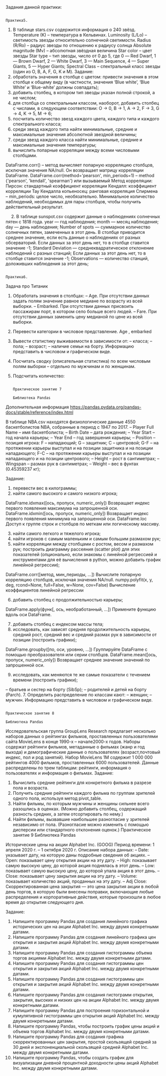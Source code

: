 Задания данной практики:

                                                                    Практика5.
1. В таблице stars.csv содержится информация о 240 звёзд.
Temperature (K) – температура в Кельвинах.
Luminosity (L/Lo) – cветимость звезды относительно солнечной светимости.
Radius (R/Ro) – радиус звезды по отношению к радиусу солнца
Absolute magnitude (Mv) – абсолютная звёздная величина
Star color – цвет звезды
Star type – тип звезды, число от 0 до 5, где
0 — Red Dwarf,
1 — Brown Dwarf,
2 — White Dwarf,
3 — Main Sequence,
4 — Super Giants,
5 — Hyper Giants;
Spectral Class – спектральный класс звезды (один из O, B, A, F, G, K и M).
Задание:
1. обработать значения в столбце с цветом: привести значения в этом столбце к общему виду (в частности, значения ‘Blue white’, ‘Blue White’ и ‘Blue-white’ должны совпадать);
2. добавить столбец, в котором тип звезды указан полной строкой, а не числом;
3. для столбца со спектральным классом, наоборот, добавить столбец с числами, в следующем соответствии:
O → 0,
B → 1,
A → 2,
F → 3,
G → 4,
K → 5,
M → 6;
4. посчитать количество звезд каждого цвета, каждого типа и каждого спектрального класса;
5. среди звезд каждого типа найти минимальные, средние и максимальные значения абсолютной звездной величины;
6. среди звезд каждого класса найти минимальные, средние и максимальные значения температуры;
7. вычислить попарные корреляции между всеми числовыми столбцами.


DataFrame.corr() – метод вычисляет попарную корреляцию столбцов, исключая значения NA/null. Он возвращает матрицу корреляции DataFrame.
DataFrame.corr(method='pearson', min_periods=1)
– method {'pearson', 'kendall', 'spearman'} или вызываемый
Метод корреляции:
Пирсон: стандартный коэффициент корреляции
Кендалл: коэффициент корреляции Тау Кендалла
копьеносец: ранговая корреляция Спирмена
– min_periods: целое число, необязательно. Минимальное количество наблюдений, необходимых для пары столбцов, чтобы получить действительный результат.


 
2. В таблице sunspot.csv содержит данные о наблюдениях солнечных пятен с 1818 года.
year — год наблюдения;
month — месяц наблюдения;
day — день наблюдения;
Number of spots — суммарное количество солнечных пятен, замеченных в этот день. В столбце приводится среднее значение, если есть данные о наблюдениях от разных обсерваторий. Если данных за этот день нет, то в столбце ставится значение -1;
Standard Deviation — среднеквадратическое отклонение наблюдений с разных станций; Если данных за этот день нет, то в столбце ставится значение -1;
Observations — количество станций, доложивших наблюдения за этот день;

                                                                            Практика6.
Задача про Титаник
1.  Обработать значения в столбцах:
– Age. При отсутствии данных задать полям значение равное медиане по возрасту из всей выборки.
– Embarked. При отсутствии данных присвоить пассажирам порт, в котором село больше всего людей.
– Fare. При отсутствии данных заменить цену медианой по цене из всей выборки.
2. Перевести категории в числовое представление. Age , embarked
3. Вывести статистику выживаемости в зависимости от:
– класса;
– пола;
– возраст;
– наличие семьи на борту.
Информацию представить в числовом и графическом виде.
4. Посчитать сводку (описательная статистика) по всем числовым полям выборки – отдельно по мужчинам и по женщинам.
5. Подсчитать количество:

                                                                              Практическое занятие 7
                                                                                Библиотека Pandas

Дополнительная информация
https://pandas.pydata.org/pandas-docs/stable/reference/index.html

В таблице NBA.csv находятся физиологические данные 4550 баскетболистов NBA, собранные в период с 1947 по 2017.
– Player Full Name – имя баскетболиста;
– Birth Date – дата рождения;
– Year Start – год начала карьеры;
– Year End – год завершения карьеры;
– Position – позиция игрока:
F – нападающий;
G – защитник;
C – центровой;
G-F – на протяжении карьеры выступал и на позиции защитника и на позиции нападающего;
F-C – на протяжении карьеры выступал и на позиции нападающего и на позиции центрового;
– Height – рост в сантиметрах;
– Wingspan – размах рук в сантиметрах;
– Weight – вес в фунтах (0.45359237 кг);

Задание:
1. перевести вес в килограммы;
2. найти самого высокого и самого низкого игрока;

DataFrame.idxmax([ось, пропуск, numeric_only])	Возвращает индекс первого появления максимума на запрошенной оси.
DataFrame.idxmin([ось, пропуск, numeric_only])
Возвращает индекс первого появления минимума на запрошенной оси.
DataFrame.loc
Доступ к группе строк и столбцов по меткам или логическому массиву.

3. найти самого легкого и тяжелого игрока;
4. найти игроков с самым маленьким и самым большим размахом рук;
5. найти корреляции между столбцами с ростом, весом и размахом рук; построить диаграмму рассеяния (scatter plot) для этих показателей (опционально, если знакомы с линейной регрессией и инструментами для её вычисления в python, можно добавить график линейной регрессии);

DataFrame.corr([метод, мин_периоды, ...])
Вычислите попарную корреляцию столбцов, исключая значения NA/null.
numpy.polyfit(x, y, deg, rcond=None, full=False, w=None, cov=False)	Вычисление коэффициентов линейной регрессии

6. добавить столбец с продолжительностью карьеры;

DataFrame.apply(функ[, ось, необработанный, ...])
Примените функцию вдоль оси DataFrame.

7. добавить столбец с индексом массы тела;
8. исследовать, как зависят средняя продолжительность карьеры, средний рост, средний вес и средний размах рук в зависимости от позиции (построить графики);

DataFrame.groupby([по, оси, уровню, ...])
Группируйте DataFrame с помощью преобразователя или серии столбцов.
DataFrame.mean([ось, пропуск, numeric_only])	Возвращает среднее значение значений по запрошенной оси.

9. исследовать, как меняются те же самые показатели с течением времени (построить графики);

– братьев и сестер на борту (SibSp);
– родителей и детей на борту (Parch).
7. Определить распределение по классам кают:
– женщин;
– мужчин.
Информацию представить в числовом и графическом виде.

                                                                                Практическое занятие 8
                                                                                  Библиотека Pandas

Исследовательская группа GroupLens Research предлагает несколько наборов данных о рейтингах фильмов, проставленных пользователями сайта MovieLens в конце 1990-х – начале2000-х годов. Наборы содержат рейтинги фильмов, метаданные о фильмах (жанр и год выхода) и демографические данные о пользователях (возраст,почтовый индекс, пол и род занятий).
Набор MovieLens 1M содержит 1 000 000 рейтингов 4000 фильмов, проставленных 6000 пользователей. Данные распределены по трем таблицам: рейтинги, информация о пользователях и информация о фильмах.
Задание:
1. Вычислить средние рейтинги для конкретного фильма в разрезе пола и возраста.
2. Получить средние рейтинги каждого фильма по группам зрителей одного пола, используя метод pivot_table.
3. Найти фильмы, по которым мужчины и женщины сильнее всего разошлись в оценках. (Можно добавить столбец, содержащий разность средних, а затем отсортировать по нему.)
4. Найти фильмы, вызвавшие наибольшее разногласие у зрителей независимо от пола. (Разногласие можно изменить с помощью дисперсии или стандартного отклонения оценок.)
                                                                                Практическое занятие 9
                                                                                  Библиотека Pandas

Исторические цены на акции Alphabet Inc. (GOOG)
Период времени: 1 апреля 2020 г. – 1 октября 2020 г.
Описание набора данных:
– Date: указывает дату, на которую даны подробные сведения об акциях.
– Open: показывает цену открытия акции на эту дату.
– High: показывает самую высокую цену, до которой акция поднялась в этот день.
– Low: показывает самую высокую цену, до которой упала акция в этот день.
– Close: показывает цену закрытия акции на эту дату.
– Volume: показывает количество акций, проданных на эту дату.
– Adj Close: Скорректированная цена закрытия — это цена закрытия акции в любой день торгов, в которую были внесены поправки, включающие любые распределения и корпоративные действия, которые произошли в любое время до открытия следующего дня.

Задание:
1. Напишите программу Pandas для создания линейного графика исторических цен на акции Alphabet Inc. между двумя конкретными датами.
2. Напишите программу Pandas для создания линейного графика цен открытия и закрытия акций Alphabet Inc. между двумя конкретными датами.
3. Напишите программу Pandas для создания гистограммы объема торгов акциями Alphabet Inc. между двумя конкретными датами.
4. Напишите программу Pandas для создания гистограммы цен открытия и закрытия акций Alphabet Inc. между двумя конкретными датами.
5. Напишите программу Pandas для создания гистограммы цен открытия и закрытия акций Alphabet Inc. между двумя конкретными датами.
6. Напишите программу Pandas для создания гистограмм открытия, закрытия, высоких и низких цен на акции Alphabet Inc. между двумя конкретными датами. 
7. Напишите программу Pandas для построения горизонтальной и кумулятивной гистограммы цен открытия акций Alphabet Inc. между двумя конкретными датами.
8. Напишите программу Pandas, чтобы построить график цены акций и объема торгов Alphabet Inc. между двумя конкретными датами.
9. Напишите программу Pandas для создания графика скорректированных цен закрытия, простой скользящей средней за 30 дней и экспоненциальной скользящей средней Alphabet Inc. между двумя конкретными датами.
10. Напишите программу Pandas, чтобы создать график для визуализации дневной процентной доходности цены акций Alphabet Inc. между двумя конкретными датами.


